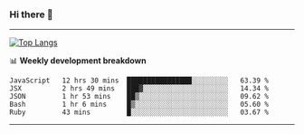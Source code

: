 ### Hi there 👋

-------
[![Top Langs](https://github-readme-stats.vercel.app/api/top-langs/?username=ashish-r)](https://github.com/anuraghazra/github-readme-stats)

📊 **Weekly development breakdown**
<!--START_SECTION:waka-->
```text
JavaScript   12 hrs 30 mins  ████████████████░░░░░░░░░   63.39 % 
JSX          2 hrs 49 mins   ███▓░░░░░░░░░░░░░░░░░░░░░   14.34 % 
JSON         1 hr 53 mins    ██▒░░░░░░░░░░░░░░░░░░░░░░   09.62 % 
Bash         1 hr 6 mins     █▒░░░░░░░░░░░░░░░░░░░░░░░   05.60 % 
Ruby         43 mins         █░░░░░░░░░░░░░░░░░░░░░░░░   03.67 % 
```
<!--END_SECTION:waka-->
-------

<!--
**ashish-r/ashish-r** is a ✨ _special_ ✨ repository because its `README.md` (this file) appears on your GitHub profile.

Here are some ideas to get you started:

- 🔭 I’m currently working on ...
- 🌱 I’m currently learning ...
- 👯 I’m looking to collaborate on ...
- 🤔 I’m looking for help with ...
- 💬 Ask me about ...
- 📫 How to reach me: ...
- 😄 Pronouns: ...
- ⚡ Fun fact: ...
-->
